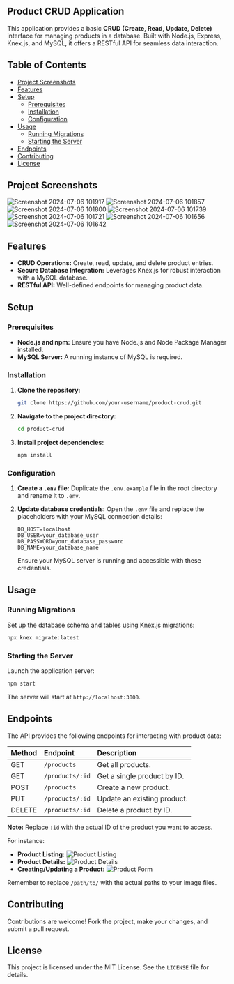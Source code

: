 ## Product CRUD Application

This application provides a basic **CRUD (Create, Read, Update, Delete)** interface for managing products in a database. Built with Node.js, Express, Knex.js, and MySQL, it offers a RESTful API for seamless data interaction.

## Table of Contents

- [Project Screenshots](#project-screenshots) 
- [Features](#features)
- [Setup](#setup)
  - [Prerequisites](#prerequisites)
  - [Installation](#installation)
  - [Configuration](#configuration)
- [Usage](#usage)
  - [Running Migrations](#running-migrations)
  - [Starting the Server](#starting-the-server)
- [Endpoints](#endpoints)
- [Contributing](#contributing)
- [License](#license)


## Project Screenshots

![Screenshot 2024-07-06 101917](https://github.com/LuDevvv/node-mysql-crud/assets/107328372/506278ed-b604-4b04-bcb7-e8447ce05033)
![Screenshot 2024-07-06 101857](https://github.com/LuDevvv/node-mysql-crud/assets/107328372/cbc9db85-9943-4d55-9ca2-096c890c4c59)
![Screenshot 2024-07-06 101800](https://github.com/LuDevvv/node-mysql-crud/assets/107328372/1c09985f-e728-4449-8710-7c8eeeecd444)
![Screenshot 2024-07-06 101739](https://github.com/LuDevvv/node-mysql-crud/assets/107328372/8c70f547-da58-4414-a6d9-b6e8a93f6a67)
![Screenshot 2024-07-06 101721](https://github.com/LuDevvv/node-mysql-crud/assets/107328372/2e82e488-abb1-435f-95ec-f02af366c92d)
![Screenshot 2024-07-06 101656](https://github.com/LuDevvv/node-mysql-crud/assets/107328372/3d53f5bf-1f12-4e9f-9145-9cd9e5e1851a)
![Screenshot 2024-07-06 101642](https://github.com/LuDevvv/node-mysql-crud/assets/107328372/7ee5224f-2383-43d0-b288-0458385903c2)


## Features

- **CRUD Operations:**  Create, read, update, and delete product entries.
- **Secure Database Integration:** Leverages Knex.js for robust interaction with a MySQL database.
- **RESTful API:**  Well-defined endpoints for managing product data. 

## Setup

### Prerequisites

- **Node.js and npm:** Ensure you have Node.js and Node Package Manager installed.
- **MySQL Server:** A running instance of MySQL is required.

### Installation

1. **Clone the repository:**

   ```bash
   git clone https://github.com/your-username/product-crud.git 
   ```

2. **Navigate to the project directory:**

   ```bash
   cd product-crud
   ```

3. **Install project dependencies:**

   ```bash
   npm install
   ```

### Configuration

1. **Create a `.env` file:**  Duplicate the `.env.example` file in the root directory and rename it to `.env`.
2. **Update database credentials:** Open the `.env` file and replace the placeholders with your MySQL connection details:

   ```
   DB_HOST=localhost
   DB_USER=your_database_user
   DB_PASSWORD=your_database_password
   DB_NAME=your_database_name
   ```

   Ensure your MySQL server is running and accessible with these credentials.

## Usage

### Running Migrations

Set up the database schema and tables using Knex.js migrations:

```bash
npx knex migrate:latest
```

### Starting the Server

Launch the application server:

```bash
npm start
```

The server will start at `http://localhost:3000`.

## Endpoints

The API provides the following endpoints for interacting with product data:

| Method | Endpoint            | Description                     |
| :----- | :----------------- | :------------------------------ |
| GET    | `/products`         | Get all products.               |
| GET    | `/products/:id`      | Get a single product by ID.     |
| POST   | `/products`         | Create a new product.          |
| PUT    | `/products/:id`      | Update an existing product.      |
| DELETE | `/products/:id`      | Delete a product by ID.         |

**Note:** Replace `:id` with the actual ID of the product you want to access.

For instance:

- **Product Listing:**
  ![Product Listing](/path/to/product-listing.png)
- **Product Details:**
  ![Product Details](/path/to/product-details.png)
- **Creating/Updating a Product:**
  ![Product Form](/path/to/product-form.png) 

Remember to replace `/path/to/` with the actual paths to your image files.

## Contributing

Contributions are welcome!  Fork the project, make your changes, and submit a pull request. 

## License

This project is licensed under the MIT License. See the `LICENSE` file for details. 
